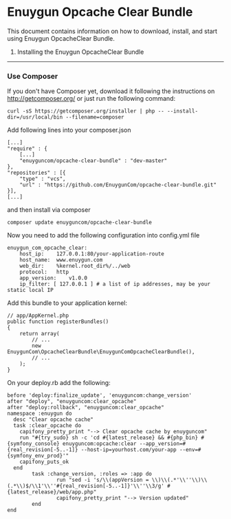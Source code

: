 Enuygun Opcache Clear Bundle
==================

This document contains information on how to download, install, and start
using Enuygun OpcacheClear Bundle.

1) Installing the Enuygun OpcacheClear Bundle
------------------------------------

### Use Composer

If you don't have Composer yet, download it following the instructions on
http://getcomposer.org/ or just run the following command:

    curl -sS https://getcomposer.org/installer | php -- --install-dir=/usr/local/bin --filename=composer

Add following lines into your composer.json

    [...]
    "require" : {
        [...]
        "enuyguncom/opcache-clear-bundle" : "dev-master"
    },
    "repositories" : [{
        "type" : "vcs",
        "url" : "https://github.com/EnuygunCom/opcache-clear-bundle.git"
    }],
    [...]

and then install via composer

    composer update enuyguncom/opcache-clear-bundle

Now you need to add the following configuration into config.yml file

    enuygun_com_opcache_clear:
        host_ip:    127.0.0.1:80/your-application-route
        host_name:  www.enuygun.com
        web_dir:    %kernel.root_dir%/../web
        protocol:   http
        app_version:    v1.0.0
        ip_filter: [ 127.0.0.1 ] # a list of ip addresses, may be your static local IP


Add this bundle to your application kernel:

    // app/AppKernel.php
    public function registerBundles()
    {
        return array(
            // ...
            new EnuygunCom\OpcacheClearBundle\EnuygunComOpcacheClearBundle(),
            // ...
        );
    }
    
    


On your deploy.rb add the following:

    before 'deploy:finalize_update', 'enuyguncom:change_version'
    after "deploy", "enuyguncom:clear_opcache"
    after "deploy:rollback", "enuyguncom:clear_opcache"
    namespace :enuygun do
      desc "Clear opcache cache"
      task :clear_opcache do
        capifony_pretty_print "--> Clear opcache cache by enuyguncom"
        run "#{try_sudo} sh -c 'cd #{latest_release} && #{php_bin} #{symfony_console} enuyguncom:opcache:clear --app_version=#{real_revision[-5..-1]} --host-ip=yourhost.com/your-app --env=#{symfony_env_prod}'"
        capifony_puts_ok
      end
            task :change_version, :roles => :app do
                    run "sed -i 's/\\(appVersion = \\)\\(.*'\\''\\)\\(.*\\)$/\\1'\\''#{real_revision[-5..-1]}'\\''\\3/g' #{latest_release}/web/app.php"
                    capifony_pretty_print "--> Version updated"    
            end
    end